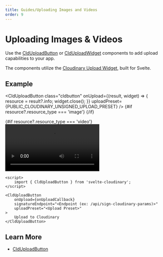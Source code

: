 ```yaml
---
title: Guides/Uploading Images and Videos
order: 9
---
```


<script>
	import { PUBLIC_CLOUDINARY_UNSIGNED_UPLOAD_PRESET } from '$env/static/public';
	import { CldUploadButton, CldImage } from 'svelte-cloudinary'
	import Callout from '$lib/components/Callout.svelte'

	let resource
</script>

# Uploading Images & Videos

Use the [CldUploadButton](/clduploadbutton/usage) or [CldUploadWidget](/clduploadwidget/usage) components to add upload capabilities to your app.

The components utilize the [Cloudinary Upload Widget](https://cloudinary.com/documentation/upload_widget), built for Svelte.

## Example

<CldUploadButton
class="cldbutton"
onUpload={(result, widget) => {
resource = result?.info;
widget.close();
}}
uploadPreset={PUBLIC_CLOUDINARY_UNSIGNED_UPLOAD_PRESET}
/>
{#if resource?.resource_type === 'image'}
<CldImage width={resource.width} height={resource.height} src={resource?.public_id} alt="Uploaded Asset" />
{/if}

{#if resource?.resource_type === 'video'}
<video controls width={resource.width} height={resource.height} src={resource?.secure_url} alt="Uploaded Asset" />
{/if}

```svelte
<script>
	import { CldUploadButton } from 'svelte-cloudinary';
</script>

<CldUploadButton
	onUpload={onUploadCallback}
	signatureEndpoint="<Endpoint (ex: /api/sign-cloudinary-params)>"
	uploadPreset="<Upload Preset>"
>
	Upload to Cloudinary
</CldUploadButton>
```

## Learn More

- [CldUploadButton](/clduploadbutton/usage)
